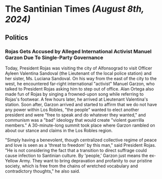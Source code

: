 # The Santinian Times _(August 8th, 2024)_

## Politics

### Rojas Gets Accused by Alleged International Activist Manuel Garzon Due To Single-Party Governance

Today, President Rojas was visiting the city of Alfonsograd to visit Officer Ayleen Valentina Sandoval (the Lieutenant
of the local police station) and her sister, Ms. Luciana Sandoval. On his way from the east of the city to the west,
he encountered far-right international "activist" Manuel Garzon, who talked to President Rojas asking him to step out of office.
Alan Ortega also made fun of Rojas by singing a frowned-upon song while referring to Rojas's footwear. A few hours later,
he arrived at Lieutenant Valentina's station. Soon after, Garzon arrived and started to affirm that we do not have any
power within Los Robles, "the people" wanted to elect another president and were "free to speak and do whatever they wanted," and
communism was a "bad" ideology that would create "violent guerrilla members." A 30-minute-long summit took place
where Garzon rambled on about our stance and claims in the Los Robles region.

"Simply having a benevolent, though centralized collective regime of peace and love is seen as a 'threat to freedom' by this man,"
said President Rojas. "He is not considering the fact that a transition to direct suffrage could cause infection to Santinian
culture. By 'people,' Garzon just means the ex-Yellow Army. They want to bring depravation and profanity to our pristine society,
which is free from the chains of wretched vocabulary and contradictory thoughts," he also said.
